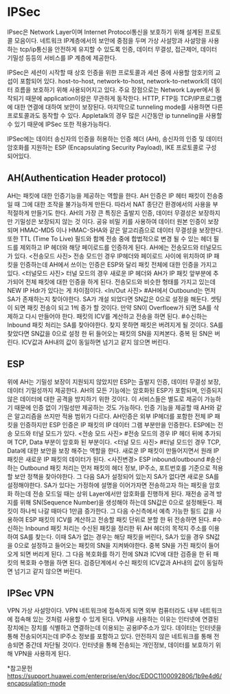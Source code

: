 IPSec
======

IPsec은 Network Layer이며 Internet Protocol통신을 보호하기 위해 설계된  프로토콜 모음이다. 네트워크 IP계층에서의 보안에 중점을 두며 가상 사설망과 사설망을 사용하는 tcp/ip통신을 안전하게 유지할 수 있도록 인증, 데이터 무결성, 접근제어, 데이터 기밀성 등등의 서비스를 IP 계층에 제공한다. 

IPSec은 세션이 시작할 때 상호 인증을 위한 프로토콜과 세션 중에 사용할 암호키의 교섭이 포함되어 있다. host-to-host, network-to-host, network-to-network의 데이터 흐름을  보호하기 위해 사용되어지고 있다. 
주요 장점으로는 Network Layer에서 동작되기 때문에 application이랑은 무관하게 동작한다. HTTP, FTP등 TCP/IP프로그램에 대한 연결에 대하여 보안이 보장된다. 마지막으로 tunneling mode를 사용하면 다른 프로토콜과도 동작할 수 있다. Appletalk의 경우 많은 시간동안 ip tunneling을 사용할 수 있기 때문에 IPSec 또한 적용가능하다.

IPSec에는 데이터 송신자의 인증을 허용하는 인증 헤더 (AH), 송신자의 인증 및 데이터 암호화를 지원하는 ESP (Encapsulating Security Payload), IKE 프로토콜로 구성 되어있다.

AH(Authentication Header protocol)
-----------------------------------
AH는 패킷에 대한 인증기능을 제공하는 역할을 한다. AH 인증은 IP 헤터 패킷이 전송중일 때 그에 대한 조작을 불가능하게 만든다. 따라서 NAT 종단간 환경에서의 사용을 부적절하게 만들기도 한다. AH의 가장 큰 특징은 출발지 인증, 데이터 무결성은 보장하지만 기밀성은 보장되지 않는 것 이다. 공유 비밀 키를 사용하여 데이터 원본 인증이 보장되며 HMAC-MD5 이나 HMAC-SHA와 같은 알고리즘으로 데이터 무결성을 보장한다. 또한 TTL (Time To Live) 필드와 함께 전송 중에 합법적으로 변경 될 수 있는 헤더 필드를 제외하고 IP 헤더와 해당 페이로드를 인증하게 된다.
AH에는 전송모드와 터널모드가 있다.
<전송모드 사진>
    전송 모드인 경우 IP헤더와 페이로드 사이에 위치하여 IP 패킷을 인증하는데 AH에서 쓰이는 인증은 ESP와 달리 패킷 전체에 대한 인증을 가지고 있다.
<터널모드 사진>
    터널 모드의 경우 새로운 IP 헤더와 AH가 IP 패킷 앞부분에 추가되어 전체 패킷에 대한 인증을 하게 된다. 전송모드와 비슷한 형태를 가지고 있는데  NEW IP Hdr가 있다는 게 차이점이다.
<In/Out 사진>
#AH에서 Outbound는 먼저 SA가 존재하는지 찾아야한다. SA가 개설 되었다면 SN값은 0으로 설정을 해둔다. 셋팅이 되면 패킷 전송이 되고 1씩 증가 할 것이다. 만약 SN이 Overfloew가 되면 SA를 삭제하고 다시 만들어야 한다. 패킷의 ICV를 계산하고 전송을 하면 된다.
#수신하는 Inbound 패킷 처리는 SA를 찾아야한다. 찾지 못하면 패킷은 버려지게 될 것이다. SA를 찾았다면 SN값을 0으로 설정 한 뒤 들어오는 패킷의 SN을 지켜본다. 중복 된 SN은 버린다.  ICV값과 AH내의 값이 동일하면 넘기고 같지 않으면 버린다.

ESP
---
위에 AH는 기밀성 보장이 지원되지 않았지만 ESP는 출발지 인증, 데이터 무결성 보장, 데이터 기밀성까지 제공한다. AH의 모든 기능에는 암호화된 ESP가 포함되며, 인증되지 않은 데이터에 대한 공격을 방지하기 위한 것이다. 이 서비스들은 별도로 제공이 가능하기 때문에 인증 없이 기밀성만 제공하는 것도 가능하다. 인증 기능을 제공할 때 AH와 같은 알고리즘을 쓰지만 적용 범위가 다르다. AH인증은 외부 IP헤더를 포함한 전체 IP 패킷을 인증하지만 ESP 인증은 IP 패킷의 IP 데이터 그램 부분만을 인증한다.
ESP에는 전송 모드와 터널 모드가 있다.
<전송 모드 사진>
#전송 모드의 경우 IP 헤더 뒤에 추가되며 TCP, Data 부분이 암호화 된 부분이다. 
<터널 모드 사진>
#터널 모드인 경우 TCP, Data에 대한 보안을 보장 해주는 역할을 한다. 새로운 IP 패킷이 만들어지면서 원래 IP 패킷은 새로운 IP 패킷의 데이터가 된다.
<사진변경> ESP inbound/outbound
#송신하는 Outbound 패킷 처리는 먼저 패킷의 헤더 정보, IP주소, 포트번호를 기준으로 적용할 보안 정책을 찾아야한다. 그 다음 SA가 설정되어 있는지 SA가 없다면 새로운 SA를 설정해야한다. SA가 있다는 가정하에 설명을 이어가자면 전송하고자 하는 패킷을 암호화 하는데 전송 모드일 때는 상위 Layer에서만 암호화를 진행하게 된다. 재전송 공격 방지를 위해 SN(Sequence Number)을 생성해야 하는데 SN값은 0으로 설정해둔다. 패킷이 하나씩 나갈 때마다 1만큼 증가한다. 그 다음 수신측에서 예측 가능한 필드 값을 사용하여 ESP 패킷의 ICV를 계산하고 전송할 패킷 단위로 분할 한 뒤 전송하면 된다.
#수신하는 Inbound 패킷 처리는 수신된 패킷을 정리한 뒤 AH 헤더의 목적지 주소를 이용하여 SA를 찾는다. 이때 SA가 없는 경우는 해당 패킷을 버린다, SA가 있을 경우 SN값을 0으로 설정하고 들어오는 패킷의 SN을 지켜봐야한다. 중복 SN을 가진 패킷이 들어오게 되면 버리게 된다. 그 다음 복호화를 하기 전에 SN과 ICV에 대한 검증을 한 뒤 패킷의 복호화 수행을 하면 된다. 검증단계에서 수신 패킷의 ICV값과 AH내의 값이 동일하면 넘기고 같지 않으면 버린다.

IPSec VPN
----------
VPN 가상 사설망이다. VPN 네트워크에 접속하게 되면 외부 컴퓨터라도 내부 네트워크에 접속해 있는 것처럼 사용할 수 있게 된다. VPN을 사용하는 이유는 인터넷에 연결된 장치에는 장치를 식별하고 연결하는데 이용되는 공용IP주소가 있다. 데이터는 인터넷을 통해 전송되어지는데 IP주소 정보를 포함하고 있다. 안전하지 않은 네트워크를 통해 전송되면 중간데 차단될 것이다. 인터넷을 통해 전송되는 개인정보, 데이터를 보호하기 위해 VPN을 사용하게 된다.



*참고문헌
https://support.huawei.com/enterprise/en/doc/EDOC1100092806/1b9e4d6/encapsulation-mode
